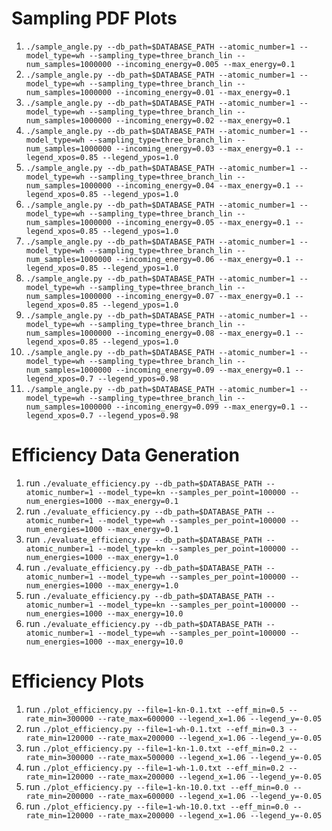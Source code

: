 # Sampling PDF Plots
1. `./sample_angle.py --db_path=$DATABASE_PATH --atomic_number=1 --model_type=wh --sampling_type=three_branch_lin --num_samples=1000000 --incoming_energy=0.005 --max_energy=0.1`
2. `./sample_angle.py --db_path=$DATABASE_PATH --atomic_number=1 --model_type=wh --sampling_type=three_branch_lin --num_samples=1000000 --incoming_energy=0.01 --max_energy=0.1`
3. `./sample_angle.py --db_path=$DATABASE_PATH --atomic_number=1 --model_type=wh --sampling_type=three_branch_lin --num_samples=1000000 --incoming_energy=0.02 --max_energy=0.1`
4. `./sample_angle.py --db_path=$DATABASE_PATH --atomic_number=1 --model_type=wh --sampling_type=three_branch_lin --num_samples=1000000 --incoming_energy=0.03 --max_energy=0.1 --legend_xpos=0.85 --legend_ypos=1.0`
5. `./sample_angle.py --db_path=$DATABASE_PATH --atomic_number=1 --model_type=wh --sampling_type=three_branch_lin --num_samples=1000000 --incoming_energy=0.04 --max_energy=0.1 --legend_xpos=0.85 --legend_ypos=1.0`
6. `./sample_angle.py --db_path=$DATABASE_PATH --atomic_number=1 --model_type=wh --sampling_type=three_branch_lin --num_samples=1000000 --incoming_energy=0.05 --max_energy=0.1 --legend_xpos=0.85 --legend_ypos=1.0`
7. `./sample_angle.py --db_path=$DATABASE_PATH --atomic_number=1 --model_type=wh --sampling_type=three_branch_lin --num_samples=1000000 --incoming_energy=0.06 --max_energy=0.1 --legend_xpos=0.85 --legend_ypos=1.0`
8. `./sample_angle.py --db_path=$DATABASE_PATH --atomic_number=1 --model_type=wh --sampling_type=three_branch_lin --num_samples=1000000 --incoming_energy=0.07 --max_energy=0.1 --legend_xpos=0.85 --legend_ypos=1.0`
9. `./sample_angle.py --db_path=$DATABASE_PATH --atomic_number=1 --model_type=wh --sampling_type=three_branch_lin --num_samples=1000000 --incoming_energy=0.08 --max_energy=0.1 --legend_xpos=0.85 --legend_ypos=1.0`
10. `./sample_angle.py --db_path=$DATABASE_PATH --atomic_number=1 --model_type=wh --sampling_type=three_branch_lin --num_samples=1000000 --incoming_energy=0.09 --max_energy=0.1 --legend_xpos=0.7 --legend_ypos=0.98`
11. `./sample_angle.py --db_path=$DATABASE_PATH --atomic_number=1 --model_type=wh --sampling_type=three_branch_lin --num_samples=1000000 --incoming_energy=0.099 --max_energy=0.1 --legend_xpos=0.7 --legend_ypos=0.98`

# Efficiency Data Generation
1. run `./evaluate_efficiency.py --db_path=$DATABASE_PATH --atomic_number=1 --model_type=kn --samples_per_point=100000 --num_energies=1000 --max_energy=0.1`
2. run `./evaluate_efficiency.py --db_path=$DATABASE_PATH --atomic_number=1 --model_type=wh --samples_per_point=100000 --num_energies=1000 --max_energy=0.1`
3. run `./evaluate_efficiency.py --db_path=$DATABASE_PATH --atomic_number=1 --model_type=kn --samples_per_point=100000 --num_energies=1000 --max_energy=1.0`
4. run `./evaluate_efficiency.py --db_path=$DATABASE_PATH --atomic_number=1 --model_type=wh --samples_per_point=100000 --num_energies=1000 --max_energy=1.0`
5. run `./evaluate_efficiency.py --db_path=$DATABASE_PATH --atomic_number=1 --model_type=kn --samples_per_point=100000 --num_energies=1000 --max_energy=10.0`
6. run `./evaluate_efficiency.py --db_path=$DATABASE_PATH --atomic_number=1 --model_type=wh --samples_per_point=100000 --num_energies=1000 --max_energy=10.0`

# Efficiency Plots
1. run `./plot_efficiency.py --file=1-kn-0.1.txt --eff_min=0.5 --rate_min=300000 --rate_max=600000 --legend_x=1.06 --legend_y=-0.05`
2. run `./plot_efficiency.py --file=1-wh-0.1.txt --eff_min=0.3 --rate_min=120000 --rate_max=200000 --legend_x=1.06 --legend_y=-0.05`
3. run `./plot_efficiency.py --file=1-kn-1.0.txt --eff_min=0.2 --rate_min=300000 --rate_max=500000 --legend_x=1.06 --legend_y=-0.05`
4. run `./plot_efficiency.py --file=1-wh-1.0.txt --eff_min=0.2 --rate_min=120000 --rate_max=200000 --legend_x=1.06 --legend_y=-0.05`
5. run `./plot_efficiency.py --file=1-kn-10.0.txt --eff_min=0.0 --rate_min=200000 --rate_max=600000 --legend_x=1.06 --legend_y=-0.05`
6. run `./plot_efficiency.py --file=1-wh-10.0.txt --eff_min=0.0 --rate_min=120000 --rate_max=200000 --legend_x=1.06 --legend_y=-0.05`